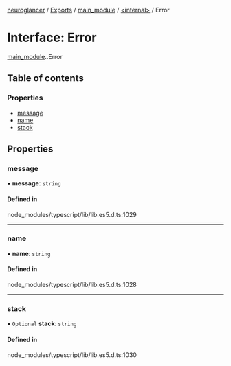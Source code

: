 [neuroglancer](../README.md) / [Exports](../modules.md) / [main\_module](../modules/main_module.md) / [<internal\>](../modules/main_module._internal_.md) / Error

# Interface: Error

[main_module](../modules/main_module.md).[<internal>](../modules/main_module._internal_.md).Error

## Table of contents

### Properties

- [message](main_module._internal_.Error.md#message)
- [name](main_module._internal_.Error.md#name)
- [stack](main_module._internal_.Error.md#stack)

## Properties

### message

• **message**: `string`

#### Defined in

node_modules/typescript/lib/lib.es5.d.ts:1029

___

### name

• **name**: `string`

#### Defined in

node_modules/typescript/lib/lib.es5.d.ts:1028

___

### stack

• `Optional` **stack**: `string`

#### Defined in

node_modules/typescript/lib/lib.es5.d.ts:1030
